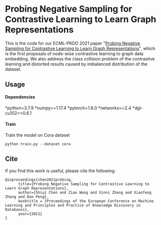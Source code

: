 # Probing Negative Sampling for Contrastive Learning to Learn Graph Representations
This is the code for our ECML-PKDD 2021 paper "[Probing Negative Sampling for Contrastive Learning to Learn Graph Representations](https://arxiv.org/abs/2104.06317)", which is the first proposals of node-wise contrastive learning to graph data embedding. We also address the class collision problem of the contrastive learning and distorted results caused by imbalanced distribution of the dataset.
## Usage
#### Dependencies
*python=3.7.9
*numpy==1.17.4
*pytorch=1.6.0
*networkx==2.4
*dgl-cu102==0.6.1

#### Train 
Train the model on Cora dataset
```
python train.py --dataset cora
```
## Cite
If you find this work is useful, please cite the following:
```
@inproceedings{chen2021probing,
      title={Probing Negative Sampling for Contrastive Learning to Learn Graph Representations}, 
      author={Shiyi Chen and Ziao Wang and Xinni Zhang and Xiaofeng Zhang and Dan Peng},
      booktitle = {Proceedings of the European Conference on Machine Learning and Principles and Practice of Knowledge Discovery in Databases},
      year={2021}
}
```
